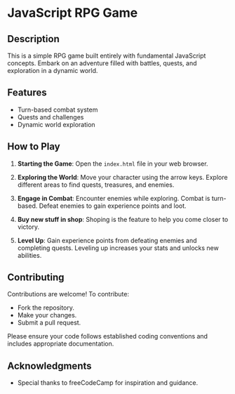 # JavaScript RPG Game

## Description

This is a simple RPG game built entirely with fundamental JavaScript concepts. Embark on an adventure filled with battles, quests, and exploration in a dynamic world.

## Features

- Turn-based combat system
- Quests and challenges
- Dynamic world exploration

## How to Play

1. **Starting the Game**: Open the `index.html` file in your web browser.
   
2. **Exploring the World**: Move your character using the arrow keys. Explore different areas to find quests, treasures, and enemies.

3. **Engage in Combat**: Encounter enemies while exploring. Combat is turn-based. Defeat enemies to gain experience points and loot.

4. **Buy new stuff in shop**: Shoping is the feature to help you come closer to victory.

6. **Level Up**: Gain experience points from defeating enemies and completing quests. Leveling up increases your stats and unlocks new abilities.

## Contributing

Contributions are welcome! To contribute:
- Fork the repository.
- Make your changes.
- Submit a pull request.

Please ensure your code follows established coding conventions and includes appropriate documentation.

## Acknowledgments

- Special thanks to freeCodeCamp for inspiration and guidance.

